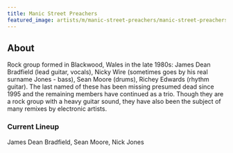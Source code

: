 ```yaml
---
title: Manic Street Preachers
featured_image: artists/m/manic-street-preachers/manic-street-preachers.jpg
---
```

## About

Rock group formed in Blackwood, Wales in the late 1980s: James Dean Bradfield (lead guitar, vocals), Nicky Wire (sometimes goes by his real surname Jones - bass), Sean Moore (drums), Richey Edwards (rhythm guitar). The last named of these has been missing presumed dead since 1995 and the remaining members have continued as a trio. Though they are a rock group with a heavy guitar sound, they have also been the subject of many remixes by electronic artists.

### Current Lineup

James Dean Bradfield, Sean Moore, Nick Jones

